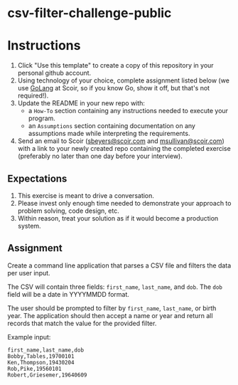 # csv-filter-challenge-public
# Instructions
1. Click "Use this template" to create a copy of this repository in your personal github account. 
1. Using technology of your choice, complete assignment listed below (we use [GoLang](https://go.dev/) at Scoir, so if you know Go, show it off, but that's not required!).
1. Update the README in your new repo with:
    * a `How-To` section containing any instructions needed to execute your program.
    * an `Assumptions` section containing documentation on any assumptions made while interpreting the requirements.
1. Send an email to Scoir (sbeyers@scoir.com and msullivan@scoir.com) with a link to your newly created repo containing the completed exercise (preferably no later than one day before your interview).

## Expectations
1. This exercise is meant to drive a conversation. 
1. Please invest only enough time needed to demonstrate your approach to problem solving, code design, etc.
1. Within reason, treat your solution as if it would become a production system.

## Assignment
Create a command line application that parses a CSV file and filters the data per user input.

The CSV will contain three fields: `first_name`, `last_name`, and `dob`. The `dob` field will be a date in YYYYMMDD format.

The user should be prompted to filter by `first_name`, `last_name`, or birth year. The application should then accept a name or year and return all records that match the value for the provided filter. 

Example input:
```
first_name,last_name,dob
Bobby,Tables,19700101
Ken,Thompson,19430204
Rob,Pike,19560101
Robert,Griesemer,19640609
```
